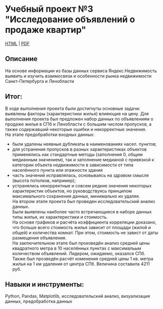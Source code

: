 # Учебный проект №3<BR> "Исследование объявлений о продаже квартир"

[HTML](https://github.com/AlievRust/Portfolio/blob/main/%D0%AF%D0%9F.%20%D0%9F%D1%80%D0%BE%D0%B5%D0%BA%D1%82%2003.%20%D0%98%D1%81%D1%81%D0%BB%D0%B5%D0%B4%D0%BE%D0%B2%D0%B0%D0%BD%D0%B8%D0%B5%20%D0%BE%D0%B1%D1%8A%D1%8F%D0%B2%D0%BB%D0%B5%D0%BD%D0%B8%D0%B9%20%D0%BE%20%D0%BF%D1%80%D0%BE%D0%B4%D0%B0%D0%B6%D0%B5%20%D0%BA%D0%B2%D0%B0%D1%80%D1%82%D0%B8%D1%80/project3_real_estate_advs_analysis.ipynb) | [PDF](https://github.com/AlievRust/Portfolio/blob/main/%D0%AF%D0%9F.%20%D0%9F%D1%80%D0%BE%D0%B5%D0%BA%D1%82%2003.%20%D0%98%D1%81%D1%81%D0%BB%D0%B5%D0%B4%D0%BE%D0%B2%D0%B0%D0%BD%D0%B8%D0%B5%20%D0%BE%D0%B1%D1%8A%D1%8F%D0%B2%D0%BB%D0%B5%D0%BD%D0%B8%D0%B9%20%D0%BE%20%D0%BF%D1%80%D0%BE%D0%B4%D0%B0%D0%B6%D0%B5%20%D0%BA%D0%B2%D0%B0%D1%80%D1%82%D0%B8%D1%80/project3_real_estate_advs_analysis.pdf)

## Описание

На основе информации из базы данных сервиса Яндекс.Недвижимость выявить и изучить взаимосвязи и особенности рынка недвижимости Санкт-Петербурга и Ленобласти


## Итог:

В ходе выполнения проекта были достигнуты основные задачи: выявлены факторы (характеристики жилья) влияющие на цену.
Для выполнения проекта был предложен набор данных по объявлениям о продаже жилья в СПб и Ленобласти с большим числом пропусков, а также содержавший некоторые ошибки и некорректные значения.  
На этапе предобработки входных данных:
- были удалены неявные дубликаты в наименованиях насел. пунктов;
- для устранения пропусков в разных характеристиках объектов применялись как стандартные методы (заполнения 0, общим медианным значением), так и заполнение медианой с привязкой к категории объекта недвижимости в зависимости от типа населённого пункта или этажности здания
- часть значений исправлялась, основываясь на здравом смысле (высота потолков, например);
- устранялись некорректные и совсем редкие значения некоторых характеристик объектов, но руководствуясь принципом максимального сохранения данных, минимально их удаляя.  
На втором этапе проекта был проведен исследовательский анализ данных.  
Были выявлены наиболее часто встречающиеся в наборе данных типы жилья, их характеристики и стоимость.  
На основе графиков и расчёта коэффициента корреляции доказано, что больше всего стоимость жилья зависит от площади (жилой и общей) и количества комнат. При этом, стоимость не завист от даты размещения объявления.  
На заключительном этапе был произведён анализ средней цены квадратного метра в 10 населённых пунктах с максимальым количеством объявлений. Лидером, ожидаемо, оказался СПб.  
Также был прозведён расчёт изменения средней цены 1 кв. метра жилья на 1 км удаления от центра СПб. Величина составила 4211 руб.


## Навыки и инструменты:

Python, Pandas, Matplotlib, исследовательский анализ, визуализация данных, предобработка данных
